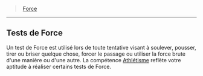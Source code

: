 ﻿---
!Generic
Id: abilities_strength_hd.md#tests-de-force
ParentLink: abilities_strength_hd.md#force
Name: Tests de Force
ParentName: Force
NameLevel: 2
---
> [Force](hd_abilities_strength.md)

---

## Tests de Force

Un test de Force est utilisé lors de toute tentative visant à soulever, pousser, tirer ou briser quelque chose, forcer le passage ou utiliser la force brute d'une manière ou d'une autre. La compétence [Athlétisme](hd_abilities_strength_athletisme.md) reflète votre aptitude à réaliser certains tests de Force.

